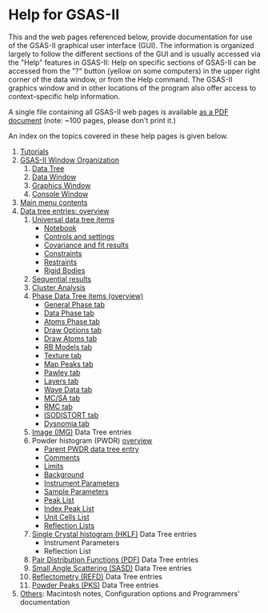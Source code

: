<!--- Don't change the HTML version of this file; edit the .md version -->
<a name="HelpIntro"></a> 
# Help for GSAS-II

This and the web pages referenced below, provide documentation for use
of the GSAS-II graphical user interface (GUI). The information is organized
largely to follow the different sections of the GUI and is usually
accessed via the "Help" features in GSAS-II: Help on specific sections
of GSAS-II can be accessed from the "?" button (yellow on some computers) in the upper
right corner of the data window, or from the Help command. The GSAS-II
graphics window and in other locations of the program also offer
access to context-specific help information.

A single file containing all GSAS-II web pages is available [as a PDF
document](https://advancedphotonsource.github.io/GSAS-II-tutorials/docs/GSASII-help.pdf)
(note: ~100 pages, please don't print it.)

<a name="Index"></a> 
An index on the topics covered in these help pages is given below. 

1. [Tutorials](./preface.md)  
2. [GSAS-II Window Organization](./applicationwindow.md)
    1. [Data Tree](./applicationwindow.md#Data_tree)
    2. [Data Window](./applicationwindow.md#Data_frame)
    3. [Graphics Window](./applicationwindow.md#Plots)
    4. [Console Window](./applicationwindow.md#Console)
3. [Main menu contents](./mainmenu.md)
4. [Data tree entries: overview](./datatree.md)
    1. [Universal data tree items](./commontreeitems.md) 
        * [Notebook](./commontreeitems.md#Notebook) 
        * [Controls and settings](./commontreeitems.md#Controls) 
        * [Covariance and fit results](./commontreeitems.md#Covariance) 
        * [Constraints](./commontreeitems.md#Constraints) 
        * [Restraints](./commontreeitems.md#Restraints) 
        * [Rigid Bodies](./commontreeitems.md#Rigidbodies) 
    0. [Sequential results](./sequential.md)
    0. [Cluster Analysis](./cluster.md)
    2. [Phase Data Tree items (overview)](./phaseoverview.md) 
        * [General Phase tab](./phasegeneral.md)
        * [Data Phase tab](./phasedata.md) 
        * [Atoms Phase tab](./phaseatoms.md) 
        * [Draw Options tab](./phasedrawopts.md)
        * [Draw Atoms tab](./phasedrawatoms.md)
        * [RB Models tab](./phaseRB.md)
        * [Texture tab](./phasetexture.md)
        * [Map Peaks tab](./phasemappeaks.md)
        * [Pawley tab](./phasepawley.md) 
        * [Layers tab](./phaselayers.md)
        * [Wave Data tab](./phasewave.md)
        * [MC/SA tab](./phasemcsa.md)
        * [RMC tab](./phaseRMC.md)
        * [ISODISTORT tab](./phaseisodistort.md)
        * [Dysnomia tab](./phasedysnomia.md)
    3. [Image (IMG)](./image.md) Data Tree entries
    4. Powder histogram (PWDR) [overview](./powder.md) 
        * [Parent PWDR data tree entry](./powderparent.md)
        * [Comments](./powdercomments.md)
        * [Limits](./powderlimits.md)
        * [Background](./powderbkg.md)
        * [Instrument Parameters](./powderinst.md)
        * [Sample Parameters](./powdersample.md)
        * [Peak List](./powderpeaks.md)
        * [Index Peak List](./powderindexppeaks.md)
        * [Unit Cells List](./powdercells.md)
        * [Reflection Lists](./powderrefs.md)
    5. [Single Crystal histogram (HKLF)](./singlecrystal.md) Data Tree entries
        * Instrument Parameters
        * Reflection List
    6. [Pair Distribution Functions (PDF)](./pairdistribution.md) Data Tree entries
    8. [Small Angle Scattering (SASD)](./smallanglescattering.md) Data Tree entries
    9. [Reflectometry (REFD)](./reflectometry.md) Data Tree entries 
    9. [Powder Peaks (PKS)](./peaks.md) Data Tree entries 
 5. [Others](./others.md): Macintosh notes, Configuration options and Programmers' documentation
